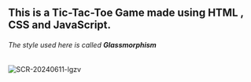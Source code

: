 ## This is a Tic-Tac-Toe Game made using HTML , CSS and JavaScript.
###### The style used here is called **Glassmorphism**
![SCR-20240611-lgzv](https://github.com/Gaurav-Gali/tic-tac-toe/assets/128993184/64ced54f-ef46-493a-9051-ba47f5e11190)
